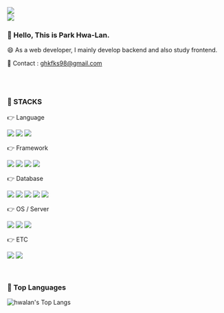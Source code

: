 <!-- ### Hi there 👋

**hwalan/hwalan** is a ✨ _special_ ✨ repository because its `README.md` (this file) appears on your GitHub profile.

Here are some ideas to get you started:

- 🔭 I’m currently working on ...
- 🌱 I’m currently learning ...
- 👯 I’m looking to collaborate on ...
- 🤔 I’m looking for help with ...
- 💬 Ask me about ...
- 📫 How to reach me: ...
- 😄 Pronouns: ...
- ⚡ Fun fact: ...
-->

<img src="https://capsule-render.vercel.app/api?type=soft&color=4C4C4C&fontColor=ffffff&height=200&text=welcome&fontAlign=78&fontAlignY=43&desc=github%20profile&descAlign=87&descAlignY=63" />

<div>
   <a href="https://hits.seeyoufarm.com">
    <img src="https://hits.seeyoufarm.com/api/count/incr/badge.svg?url=https%3A%2F%2Fgithub.com%2Fgjbae1212%2Fhit-counter&count_bg=%23595959&title_bg=%23373737&title=veiws&edge_flat=false"/>
  </a>
  
  <h3> 👋 Hello, This is Park Hwa-Lan.</h3>
  
  <span> 😄 As a web developer, I mainly develop backend and also study frontend. </span>

  <!-- <span> 😄 I'm a junior web developer. </span> <br>
  <span> 🌱 I mainly do backend development, but also frontend. </span> <br> -->

  <span> 📩 Contact : ghkfks98@gmail.com </span> 
  
  <br>
  <br>

  <h3> 📌 STACKS </h3>

  👉 Language
  <p>
    <!-- java -->
    <img src="https://img.shields.io/badge/java-007396?style=for-the-badge&logo=java&logoColor=white">
    <!-- javascript -->
    <img src="https://img.shields.io/badge/javascript-F7DF1E?style=for-the-badge&logo=javascript&logoColor=black">
    <!-- jquery -->
    <img src="https://img.shields.io/badge/jquery-0769AD?style=for-the-badge&logo=jquery&logoColor=white">
  </p>

  👉 Framework
  <p>
    <!-- spring -->
    <img src="https://img.shields.io/badge/spring-6DB33F?style=for-the-badge&logo=spring&logoColor=white">
    <!-- spring boot -->
    <img src="https://img.shields.io/badge/springboot-6DB33F?style=for-the-badge&logo=springboot&logoColor=white">
    <!-- jpa -->
    <img src="https://img.shields.io/badge/jpa-6DB33F?style=for-the-badge&logo=jpa&logoColor=white">
    <!-- android -->
    <img src="https://img.shields.io/badge/androidStudio-3DDC84?style=for-the-badge&logo=androidstudio&logoColor=white">
  </p>

  👉 Database
  <p>
    <!-- oracle -->
    <img src="https://img.shields.io/badge/oracle-F80000?style=for-the-badge&logo=oracle&logoColor=white">
    <!-- mysql -->
    <img src="https://img.shields.io/badge/mysql-4479A1?style=for-the-badge&logo=mysql&logoColor=white">
    <!-- mariadb -->
    <img src="https://img.shields.io/badge/mariaDB-003545?style=for-the-badge&logo=mariaDB&logoColor=white">
    <!-- postgre -->
    <img src="https://img.shields.io/badge/postgresql-4169E1?style=for-the-badge&logo=postgresql&logoColor=white">
    <!-- redis -->
    <img src="https://img.shields.io/badge/redis-DC382D?style=for-the-badge&logo=redis&logoColor=white">
  </p>

  👉 OS / Server
  <p>
  <!-- windows -->
  <img src="https://img.shields.io/badge/windows-0078D6?style=for-the-badge&logo=windows&logoColor=black">
  <!-- linux -->
  <img src="https://img.shields.io/badge/linux-FCC624?style=for-the-badge&logo=linux&logoColor=black">
  <!-- apache-tomcat -->
  <img src="https://img.shields.io/badge/apache tomcat-F8DC75?style=for-the-badge&logo=apachetomcat&logoColor=white">
  </p>

  👉 ETC
  <p>
  <!-- github -->
  <img src="https://img.shields.io/badge/github-181717?style=for-the-badge&logo=github&logoColor=white">
  <!-- firebase -->
  <img src="https://img.shields.io/badge/firebase-FFCA28?style=for-the-badge&logo=firebase&logoColor=white">
  </p>

  <br>

  <h3> 📌 Top Languages </h3>
  
  ![hwalan's Top Langs](https://github-readme-stats.vercel.app/api/top-langs/?username=hwalan&layout=compate)

  <!-- <h3> 📌 GitHub State </h3>
  ![hwalan's GitHub stats](https://github-readme-stats.vercel.app/api?username=hwalan&show_icons=true&theme=graywhite) -->
  
</div>
